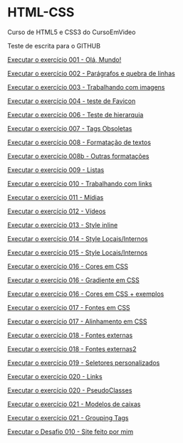 # HTML-CSS
 Curso de HTML5 e CSS3 do CursoEmVideo


Teste de escrita para o GITHUB


<a href="https://marcus-gomes.github.io/HTML-CSS/Exerc%C3%ADcios/ex001/index.html" target="_blank">Executar o exercício 001 - Olá, Mundo!</a>

<a href="https://marcus-gomes.github.io/HTML-CSS/Exerc%C3%ADcios/ex002/" target="_blank">Executar o exercício 002 - Parágrafos e quebra de linhas</a>

<a href="https://marcus-gomes.github.io/HTML-CSS/Exerc%C3%ADcios/ex003/index.html" target="_blank">Executar o exercício 003 - Trabalhando com imagens</a>

<a href="https://marcus-gomes.github.io/HTML-CSS/Exerc%C3%ADcios/ex004/index.html" target="_blank">Executar o exercício 004 - teste de Favicon</a>

<a href="https://marcus-gomes.github.io/HTML-CSS/Exerc%C3%ADcios/ex006/index.html" target="_blank">Executar o exercício 006 - Teste de hierarquia</a>

<a href="https://marcus-gomes.github.io/HTML-CSS/Exerc%C3%ADcios/ex007/index.html" target="_blank">Executar o exercício 007 - Tags Obsoletas</a>

<a href="https://marcus-gomes.github.io/HTML-CSS/Exerc%C3%ADcios/ex008/index.html" target="_blank">Executar o exercício 008 - Formatação de textos</a>

<a href="https://marcus-gomes.github.io/HTML-CSS/Exerc%C3%ADcios/ex008b/index.html" target="_blank">Executar o exercício 008b - Outras formatações</a>

<a href="https://marcus-gomes.github.io/HTML-CSS/Exerc%C3%ADcios/ex009/index.html" target="_blank">Executar o exercício 009 - Listas</a>

<a href="https://marcus-gomes.github.io/HTML-CSS/Exerc%C3%ADcios/ex010/index.html" target="_blank">Executar o exercício 010 - Trabalhando com links</a>

<a href="https://marcus-gomes.github.io/HTML-CSS/Exerc%C3%ADcios/ex011/index.html" target="_blank">Executar o exercício 011 - Mídias</a>

<a href="https://marcus-gomes.github.io/HTML-CSS/Exerc%C3%ADcios/ex012/index.html" target="_blank">Executar o exercício 012 - Vídeos</a>

<a href="https://marcus-gomes.github.io/HTML-CSS/Exerc%C3%ADcios/ex013/index.html" target="_blank">Executar o exercício 013 - Style inline</a>

<a href="https://marcus-gomes.github.io/HTML-CSS/Exerc%C3%ADcios/ex014/index.html" target="_blank">Executar o exercício 014 - Style Locais/Internos</a>

<a href="https://marcus-gomes.github.io/HTML-CSS/Exerc%C3%ADcios/ex015/index.html" target="_blank">Executar o exercício 015 - Style Locais/Internos</a>

<a href="https://marcus-gomes.github.io/HTML-CSS/Exerc%C3%ADcios/ex016/cor1.html" target="_blank">Executar o exercício 016 - Cores em CSS</a>

<a href="https://marcus-gomes.github.io/HTML-CSS/Exerc%C3%ADcios/ex016/cor2.html" target="_blank">Executar o exercício 016 - Gradiente em CSS</a>

<a href="https://marcus-gomes.github.io/HTML-CSS/Exerc%C3%ADcios/ex016/cor3.html" target="_blank">Executar o exercício 016 - Cores em CSS + exemplos</a>

<a href="https://marcus-gomes.github.io/HTML-CSS/Exerc%C3%ADcios/ex017/fonte01.html" target="_blank">Executar o exercício 017 - Fontes em CSS</a>

<a href="https://marcus-gomes.github.io/HTML-CSS/Exerc%C3%ADcios/ex017/fonte02.html" target="_blank">Executar o exercício 017 - Alinhamento em CSS</a>

<a href="https://marcus-gomes.github.io/HTML-CSS/Exerc%C3%ADcios/ex018/font01.html" target="_blank">Executar o exercício 018 - Fontes externas</a>

<a href="https://marcus-gomes.github.io/HTML-CSS/Exerc%C3%ADcios/ex018/font02.html" target="_blank">Executar o exercício 018 - Fontes externas2</a>

<a href="https://marcus-gomes.github.io/HTML-CSS/Exerc%C3%ADcios/ex019/seletor01.html" target="_blank">Executar o exercício 019 - Seletores personalizados</a>

<a href="https://marcus-gomes.github.io/HTML-CSS/Exerc%C3%ADcios/ex020/link.html" target="_blank">Executar o exercício 020 - Links</a>

<a href="https://marcus-gomes.github.io/HTML-CSS/Exerc%C3%ADcios/ex020/pseudoclasse.html" target="_blank">Executar o exercício 020 - PseudoClasses</a>

<a href="https://marcus-gomes.github.io/HTML-CSS/Exerc%C3%ADcios/ex021/caixa01.html" target="_blank">Executar o exercício 021 - Modelos de caixas</a>

<a href="https://marcus-gomes.github.io/HTML-CSS/Exerc%C3%ADcios/ex021/caixa02.html" target="_blank">Executar o exercício 021 - Grouping Tags</a>

<a href="https://marcus-gomes.github.io/HTML-CSS/Exerc%C3%ADcios/Desafios/Desafio%2010%20-%20site%20completo/index.html" target="_blank">Executar o Desafio 010 - Site feito por mim</a>